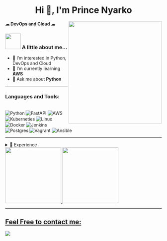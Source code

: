 <h1 align="center">Hi 👋, I'm Prince Nyarko</h1> 
<img align='right' src="https://camo.githubusercontent.com/62da68eb62b1e5f175f7d1f0191dd89a653d7908feb22d37d4a0ab07365d6791/68747470733a2f2f6d656469612e67697068792e636f6d2f6d656469612f4d3967624264396e6244724f5475314d71782f67697068792e676966" width="300" height="330" />

<p align="left"> <b>☁ DevOps and Cloud ☁</b> </p> 

### <img src="https://media.giphy.com/media/VgCDAzcKvsR6OM0uWg/giphy.gif" width="50"> A little about me... 
- 👀 I’m interested in Python, DevOps and Cloud
- 🌱 I’m currently learning **AWS**
- 💬 Ask me about **Python**

---

<h3 align="left">Languages and Tools:</h3>

<div style="display: inline_block"><br>
  <img align="center" alt="Python" src="https://img.shields.io/badge/Python-3776AB?style=for-the-badge&logo=python&logoColor=white">
  <img align="center" alt="FastAPI" src="https://img.shields.io/badge/FastAPI-005571?style=for-the-badge&logo=fastapi">
  <img align="center" alt="AWS" src="https://img.shields.io/badge/AWS-%23FF9900.svg?style=for-the-badge&logo=amazon-aws&logoColor=white">
  <img align="center" alt="Kuberneties" src="https://img.shields.io/badge/Kubernetes-326DE6?style=for-the-badge&logo=kubernetes&logoColor=white">
  <img align="center" alt="Linux" src="https://img.shields.io/badge/Linux-FCC624?style=for-the-badge&logo=linux&logoColor=black">
  <img align="center" alt="Docker" src="https://img.shields.io/badge/docker-%230db7ed.svg?style=for-the-badge&logo=docker&logoColor=white">
  <img align="center" alt="Jenkins" src="https://img.shields.io/badge/Jenkins-D33833?style=for-the-badge&logo=jenkins&logoColor=white">
  <img align="center" alt="Postgres" src="https://img.shields.io/badge/PostgreSQL-316192?style=for-the-badge&logo=postgresql&logoColor=white">
  <img align="center" alt="Vagrant" src="https://img.shields.io/badge/Vagrant-2966CE?style=for-the-badge&logo=vagrant&logoColor=white">
  <img align="center" alt="Ansible" src="https://img.shields.io/badge/Ansible-000000?style=for-the-badge&logo=Ansible&logoColor=white">
</div>

---

<details>     
 <summary>📃 Experience</summary>
  
- 📖 **DevOps Intern**\
📆 July/2022 - Dec/2022
📍 **Compass.oul** - Remote, Brazil
  
- 📖 **Data Scientist Intern**\
📆 April/2022 - July/2022
📍 **Secretary Of Intelligence and Criminal Analysis** (SIAC - SEGUP) - Belém (PA), Brazil

- 👨‍💻 **Technical Support**\
📆 Sept/2021 - April/2022
📍 **Institute of Health Sciences - UFPA** - Belém (PA), Brazil
</details>

<div>
  <a href="https://github.com/prinako">
  <img height="180em" src="https://github-readme-stats.vercel.app/api?username=prinako&show_icons=true&theme=dracula&include_all_commits=true&count_private=true"/>
  <img height="180em" src="https://github-readme-stats.vercel.app/api/top-langs/?username=prinako&layout=compact&langs_count=7&theme=dracula"/>
</div>
    
---
  
## Feel Free to contact me:
  <a href="https://www.linkedin.com/in/erick-eloi/" target="_blank"><img src="https://img.shields.io/badge/LinkedIn-0077B5?style=for-the-badge&logo=linkedin&logoColor=white" target="_blank"></a>
